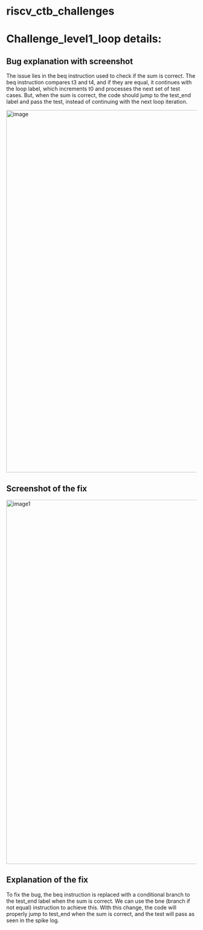 # riscv_ctb_challenges

# Challenge_level1_loop details: 

## Bug explanation with screenshot
The issue lies in the beq instruction used to check if the sum is correct. The beq instruction compares t3 and t4, and if they are equal, it continues with the loop label, which increments t0 and processes the next set of test cases. But, when the sum is correct, the code should jump to the test_end label and pass the test, instead of continuing with the next loop iteration. 

<img width="955" alt="image" src="https://github.com/vyomasystems-lab/riscv-ctb-challenge-inderjit303/assets/99788755/f5fed9f7-550a-4aaa-9655-aa13e3d00d6a">


## Screenshot of the fix 

<img width="960" alt="image1" src="https://github.com/vyomasystems-lab/riscv-ctb-challenge-inderjit303/assets/99788755/b3741486-d8d3-45b8-8472-aff120edf049">

## Explanation of the fix
To fix the bug, the beq instruction is replaced with a conditional branch to the test_end label when the sum is correct. We can use the bne (branch if not equal) instruction to achieve this. With this change, the code will properly jump to test_end when the sum is correct, and the test will pass as seen in the spike log. 
